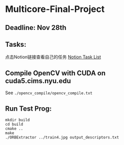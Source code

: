# Multicore-Final-Project



## Deadline: Nov 28th



## Tasks:

点击Notion链接查看自己的任务 [Notion Task List](https://www.notion.so/307a05aec2e24f13a39f778f6f9c1126?v=2e692dd61dc944e99d47bba17e807b30)



## Compile OpenCV with CUDA on cuda5.cims.nyu.edu

See `./opencv_compile/opencv_compile.txt`




## Run Test Prog:
```
mkdir build
cd build
cmake ..
make
./ORBExtractor ../train4.jpg output_descriptors.txt
```
